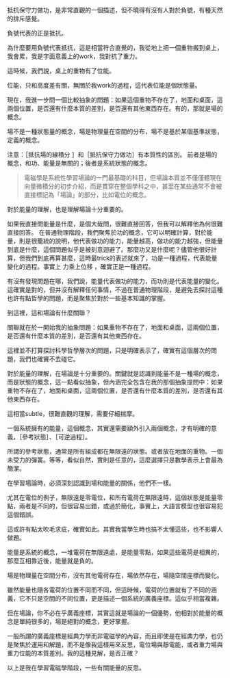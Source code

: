 抵抗保守力做功，是非常直觀的一個描述，但不曉得有沒有人對於負號，有種天然的排斥感覺。

負號代表的正是抵抗。

為什麼要用負號代表抵抗，這是相當符合直覺的，我從地上把一個重物搬到桌上，我會累，我是字面意義上的work，我對抗了重力。

這時候，我們說，桌上的重物有了位能。

位能，只和高度差有關，無關於我work的過程，這代表位能是個狀態量。

現在，我進一步問一個比較抽象的問題：如果這個重物不存在了，地面和桌面，這兩個位置，是否還有什麼本質的差別，是否還有其他東西存在。有的，那就是場的概念。

場不是一種狀態量的概念，場是物理量在空間的分布，場不是基於某個基準狀態，定義的概念。

注意：［抵抗場的線積分 ］和［抵抗保守力做功］有本質性的區別。
前者是場的概念，和功、能量是無關的；後者是系統狀態的概念。

>電磁學是系統性學習場論的一門最基礎的科目，但場論本質並不僅僅體現在向量微積分的初步介紹，而是貫穿在整個學科之中，甚至在某些通常不會被直接標記為「場論」的部分，比如電位的概念。

對於能量的理解，也是理解場論十分重要的。

如果我直接問能量是什麼，是個大哉問，很難直接回答，但我可以解釋他為何很難直接回答。
在普通物理階段，我們聚焦於功的概念，它可以明確計算，對於能量，則是很籠統的說明，他代表做功的能力，能量越高，做功的能力越強，但能量到底是什麼，這個問題似乎是被刻意迴避了。那麼功又是什麼呢？儘管他很好計算，但我們到底再算甚麼，這時最trick的表述就來了，功是一種過程，代表能量變化的過程。事實上 力乘上位移 ，確實正是一種過程。

有沒有發現問題在哪，我們說，能量代表做功的能力，而功則是代表能量的變化。這確實是對的，但并沒有解釋任何事情，不過在普通物理階段，是避免去探討這種也許有點哲學的問題，而是聚焦於對於一些基本知識的掌握。

到這裡，這和場論有什麼關聯？

關聯就在於一開始我的抽象問題：如果重物不存在了，地面和桌面，這兩個位置，是否還有什麼本質的差別，是否還有其他東西存在。

這裡並不打算探討科學哲學層次的問題，只是明確表示了，確實有這個層次的問題，我們也確實不去碰它。

對於能量的理解，在場論是十分重要的。關鍵就是認識到能量不是一種場的概念，而是狀態的概念，這一點看似抽象，但內涵完全包含在我的那個抽象提問中：如果重物不存在了，地面和桌面，這兩個位置，是否還有什麼本質的差別，是否還有其他東西存在。

這相當subtle，很難直觀的理解，需要仔細揣摩。

一個系統擁有的能量，這個概念，其實還需要額外引入兩個概念，才有明確的意義，［參考狀態］、［可逆過程］。

所謂的參考狀態，通常是所有組成都在無限遠的狀態。或者放在地面的重物。一個未受力的彈簧。等等，看似自然，實則是任意的，這麼選擇只是數學表示上會最為簡潔。

在學習場論時，必須深刻認識到場和能量的關係，他們不一樣。

尤其在電位的例子，無限遠是零電位，和所有電荷在無限遠時，這個狀態是能量零點，兩者是不同的，但很容易出錯，或過於簡化，事實上，大語言模型也很容易犯這個錯誤。

這或許有點太吹毛求疵，確實如此。其實我當學生時也搞不太懂這些，也不影響人做題。

能量是系統的概念，一堆電荷在無限遠處，是能量零點，如果這些電荷是相異的，那麼互相靠近後，能量就是負的。

場是物理量在空間分布，沒有其他電荷存在，場依然存在，場隨空間座標而變化。

雖然能量也隨各電荷的位置不同而不同，但這時候，電荷的位置就有了不同的涵義，它不只是空間的不同位置，更是描述一個系統的廣義座標。這似乎相當複雜。

但在場論，你不必在乎廣義座標，其實這就是場論的一個優勢，他相對於能量的概念是單純很多的，場是絕對的概念，更好掌握。

一般所謂的廣義座標是經典力學而非電磁學的內容，而且即使是在經典力學，也仍是聚焦於運用和解題，而不是像我這樣用來反思，電位場與靜電能，或者重力場與重力位能的本質差別。我的這種見解，是否正確？

以上是我在學習電磁學階段，一些有關能量的反思。
